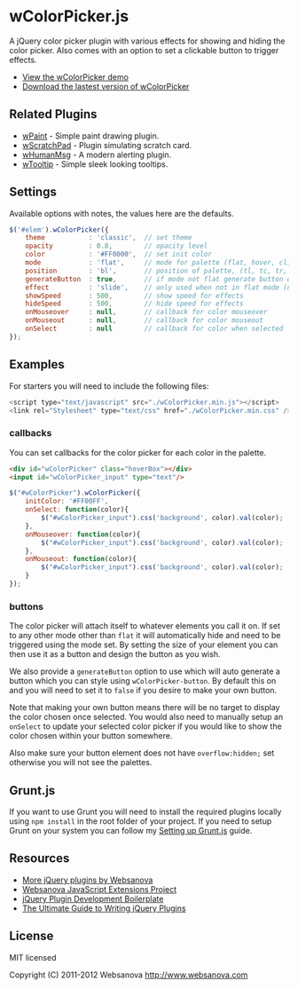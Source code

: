 # wColorPicker.js

A jQuery color picker plugin with various effects for showing and hiding the color picker.  Also comes with an option to set a clickable button to trigger effects.

* [View the wColorPicker demo](http://wcolorpicker.websanova.com)
* [Download the lastest version of wColorPicker](https://github.com/websanova/wColorPicker/tags)


## Related Plugins

* [wPaint](http://wpaint.websanova.com) - Simple paint drawing plugin.
* [wScratchPad](http://wscratchpad.websanova.com) - Plugin simulating scratch card.
* [wHumanMsg](http://whumanmsg.websanova.com) - A modern alerting plugin.
* [wTooltip](http://wtooltip.websanova.com) - Simple sleek looking tooltips.


## Settings

Available options with notes, the values here are the defaults.

```javascript
$('#elem').wColorPicker({
    theme           : 'classic',  // set theme
    opacity         : 0.8,        // opacity level
    color           : '#FF0000',  // set init color
    mode            : 'flat',     // mode for palette (flat, hover, click)
    position        : 'bl',       // position of palette, (tl, tc, tr, rt, rm, rb, br, bc, bl, lb, lm, lt)
    generateButton  : true,       // if mode not flat generate button or not
    effect          : 'slide',    // only used when not in flat mode (none, slide, fade)
    showSpeed       : 500,        // show speed for effects
    hideSpeed       : 500,        // hide speed for effects
    onMouseover     : null,       // callback for color mouseover
    onMouseout      : null,       // callback for color mouseout
    onSelect        : null        // callback for color when selected
});
```


## Examples

For starters you will need to include the following files:

```js
<script type="text/javascript" src="./wColorPicker.min.js"></script>
<link rel="Stylesheet" type="text/css" href="./wColorPicker.min.css" />
```

### callbacks

You can set callbacks for the color picker for each color in the palette.

```html
<div id="wColorPicker" class="hoverBox"></div>
<input id="wColorPicker_input" type="text"/>
```

```js
$("#wColorPicker").wColorPicker({
    initColor: '#FF00FF',
    onSelect: function(color){
        $("#wColorPicker_input").css('background', color).val(color);
    },
    onMouseover: function(color){
        $("#wColorPicker_input").css('background', color).val(color);
    },
    onMouseout: function(color){
        $("#wColorPicker_input").css('background', color).val(color);
    }
});
```

### buttons

The color picker will attach itself to whatever elements you call it on.  If set to any other mode other than `flat` it will automatically hide and need to be triggered using the mode set.  By setting the size of your element you can then use it as a button and design the button as you wish.

We also provide a `generateButton` option to use which will auto generate a button which you can style using `wColorPicker-button`.  By default this on and you will need to set it to `false` if you desire to make your own button.

Note that making your own button means there will be no target to display the color chosen once selected.  You would also need to manually setup an `onSelect` to update your selected color picker if you would like to show the color chosen within your button somewhere.

Also make sure your button element does not have `overflow:hidden;` set otherwise you will not see the palettes.


## Grunt.js

If you want to use Grunt you will need to install the required plugins locally using `npm install` in the root folder of your project.  If you need to setup Grunt on your system you can follow my [Setting up Grunt.js](http://www.websanova.com/blog/javascript/how-to-setup-grunt) guide.

## Resources

* [More jQuery plugins by Websanova](http://websanova.com/plugins)
* [Websanova JavaScript Extensions Project](http://websanova.com/extensions)
* [jQuery Plugin Development Boilerplate](http://wboiler.websanova.com)
* [The Ultimate Guide to Writing jQuery Plugins](http://www.websanova.com/blog/jquery/the-ultimate-guide-to-writing-jquery-plugins)


## License

MIT licensed

Copyright (C) 2011-2012 Websanova http://www.websanova.com